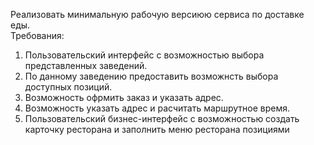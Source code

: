 Реализовать минимальную рабочую версиюю сервиса по доставке еды.\
Требования:
1. Пользовательский интерфейс с возможностью выбора представленных заведений.
2. По данному заведению предоставить возможнсть выбора доступных позиций.
3. Возможность офрмить заказ и указать адрес.
4. Возможность указать адрес и расчитать маршрутное время.
5. Пользовательский бизнес-интерфейс с возможностью создать карточку ресторана и заполнить меню ресторана позициями
